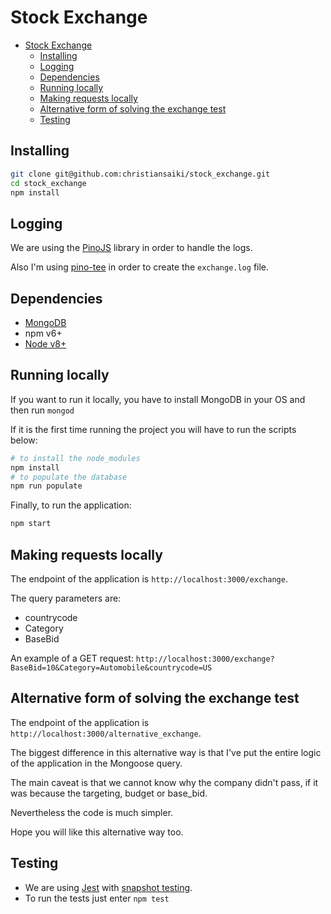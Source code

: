 # Stock Exchange

- [Stock Exchange](#stock-exchange)
  - [Installing](#installing)
  - [Logging](#logging)
  - [Dependencies](#dependencies)
  - [Running locally](#running-locally)
  - [Making requests locally](#making-requests-locally)
  - [Alternative form of solving the exchange test](#alternative-form-of-solving-the-exchange-test)
  - [Testing](#testing)

## Installing
``` bash
git clone git@github.com:christiansaiki/stock_exchange.git
cd stock_exchange
npm install
```     

## Logging
We are using the [PinoJS](https://github.com/pinojs/pino) library in order to handle the logs.

Also I'm using [pino-tee](https://github.com/pinojs/pino-tee) in order to create the `exchange.log` file.

## Dependencies
- [MongoDB](https://docs.mongodb.com/manual/installation/)
- npm v6+
- [Node v8+](https://nodejs.org/en/)

## Running locally

If you want to run it locally, you have to install MongoDB in your OS and then run `mongod`

If it is the first time running the project you will have to run the scripts below:
``` bash
# to install the node_modules
npm install
# to populate the database
npm run populate
```

Finally, to run the application:

``` bash
npm start
```

## Making requests locally

The endpoint of the application is `http://localhost:3000/exchange`.

The query parameters are:
- countrycode
- Category
- BaseBid

An example of a GET request: `http://localhost:3000/exchange?BaseBid=10&Category=Automobile&countrycode=US`

## Alternative form of solving the exchange test

The endpoint of the application is `http://localhost:3000/alternative_exchange`.

The biggest difference in this alternative way is that I've put the entire logic of the application in the Mongoose query. 

The main caveat is that we cannot know why the company didn't pass, if it was because the targeting, budget or base_bid. 

Nevertheless the code is much simpler.

Hope you will like this alternative way too.

## Testing
- We are using [Jest](https://jestjs.io/) with [snapshot testing](https://jestjs.io/docs/en/snapshot-testing).
- To run the tests just enter `npm test`